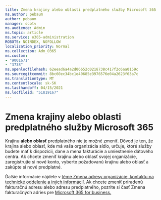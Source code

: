 ```yaml
---
title: Zmena krajiny alebo oblasti predplatného služby Microsoft 365
ms.author: pebaum
author: pebaum
manager: scotv
ms.audience: Admin
ms.topic: article
ms.service: o365-administration
ROBOTS: NOINDEX, NOFOLLOW
localization_priority: Normal
ms.collection: Adm_O365
ms.custom:
- "9001671"
- "3738"
ms.openlocfilehash: 62eead6a4a2d06652c0218738c417f2c6aa0159c
ms.sourcegitcommit: 8bc60ec34bc1e40685e3976576e04a2623f63a7c
ms.translationtype: MT
ms.contentlocale: sk-SK
ms.lasthandoff: 04/15/2021
ms.locfileid: "51819167"
---
```

# <a name="change-the-country-or-region-for-your-microsoft-365-subscription"></a>Zmena krajiny alebo oblasti predplatného služby Microsoft 365

Krajinu **alebo oblasť** predplatného nie je možné zmeniť. Dôvod je ten, že krajina alebo oblasť, kde má vaša organizácia sídlo, určuje, ktoré služby budete mať k dispozícii, dane a mena fakturácie a umiestnenie dátového centra. Ak chcete zmeniť krajinu alebo oblasť svojej organizácie, zaregistrujte si nové konto, vyberte požadovanú krajinu alebo oblasť a zakúpte si nové predplatné.

Ďalšie informácie nájdete v [téme Zmena adresy organizácie, kontaktu na technické oddelenie a iných informácií.](https://docs.microsoft.com/microsoft-365/admin/manage/change-address-contact-and-more?view=o365-worldwide) Ak chcete zmeniť priradenú fakturačnú adresu alebo adresu predplatného, pozrite si časť Zmena fakturačných adries pre [Microsoft 365 for business.](https://docs.microsoft.com/microsoft-365/commerce/billing-and-payments/change-your-billing-addresses?view=o365-worldwide) 
